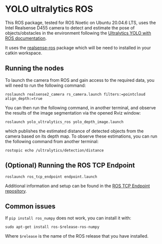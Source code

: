 # YOLO ultralytics ROS

This ROS package, tested for ROS Noetic on Ubuntu 20.04.6 LTS, uses the Intel Realsense D455 camera to detect and estimate the pose of objects/obstacles in the environment following the [Ultralytics YOLO with ROS documentation](https://docs.ultralytics.com/guides/ros-quickstart/#setting-up-ultralytics-yolo-with-ros). 

It uses the [realsense-ros](https://github.com/IntelRealSense/realsense-ros/tree/ros1-legacy) package which will be need to installed in your catkin workspace. 


## Running the nodes

To launch the camera from ROS and gain access to the required data, you will need to run the following command:

```
roslaunch realsense2_camera rs_camera.launch filters:=pointcloud align_depth:=true
```

You can then run the following command, in another terminal, and observe the results of the image segmentation via the opened Rviz window:

```
roslaunch yolo_ultralytics_ros yolo_depth_image.launch 
```

which publishes the estimated distance of detected objects from the camera based on its depth map. To observe these estimations, you can run the following command from another terminal:

```
rostopic echo /ultralytics/detection/distance 
```

## (Optional) Running the ROS TCP Endpoint

```
roslaunch ros_tcp_endpoint endpoint.launch 

```

Additional information and setup can be found in the [ROS TCP Endpoint repository](https://github.com/Unity-Technologies/ROS-TCP-Endpoint).


## Common issues

If `pip install ros_numpy` does not work, you can install it with: 

```
sudo apt-get install ros-$release-ros-numpy
```

Where `$release` is the name of the ROS release that you have installed.